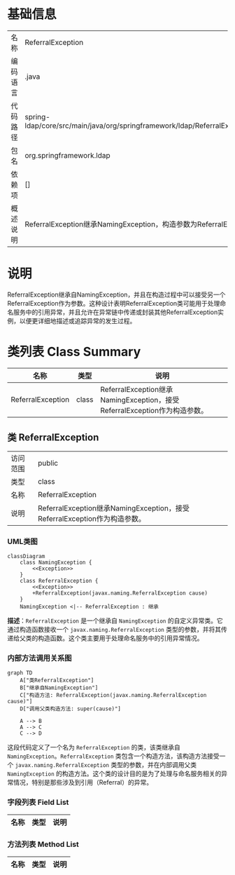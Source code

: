 # 基础信息

|      |      |
|------|------|
| 名称 | ReferralException |
| 编码语言 | .java |
| 代码路径 | spring-ldap/core/src/main/java/org/springframework/ldap/ReferralException.java |
| 包名 | org.springframework.ldap |
| 依赖项 | [] |
| 概述说明 | ReferralException继承NamingException，构造参数为ReferralException。 |

# 说明

ReferralException继承自NamingException，并且在构造过程中可以接受另一个ReferralException作为参数。这种设计表明ReferralException类可能用于处理命名服务中的引用异常，并且允许在异常链中传递或封装其他ReferralException实例，以便更详细地描述或追踪异常的发生过程。

# 类列表 Class Summary

| 名称   | 类型  | 说明 |
|-------|------|-------------|
| ReferralException | class | ReferralException继承NamingException，接受ReferralException作为构造参数。 |



## 类 ReferralException

|      |      |
|------|------|
| 访问范围 | public |
| 类型 | class |
| 名称 | ReferralException |
| 说明 | ReferralException继承NamingException，接受ReferralException作为构造参数。 |


### UML类图

```mermaid
classDiagram
    class NamingException {
        <<Exception>>
    }
    class ReferralException {
        <<Exception>>
        +ReferralException(javax.naming.ReferralException cause)
    }
    NamingException <|-- ReferralException : 继承
```

**描述**：`ReferralException` 是一个继承自 `NamingException` 的自定义异常类。它通过构造函数接收一个 `javax.naming.ReferralException` 类型的参数，并将其传递给父类的构造函数。这个类主要用于处理命名服务中的引用异常情况。


### 内部方法调用关系图

```mermaid
graph TD
    A["类ReferralException"]
    B["继承自NamingException"]
    C["构造方法: ReferralException(javax.naming.ReferralException cause)"]
    D["调用父类构造方法: super(cause)"]

    A --> B
    A --> C
    C --> D
```

这段代码定义了一个名为 `ReferralException` 的类，该类继承自 `NamingException`。`ReferralException` 类包含一个构造方法，该构造方法接受一个 `javax.naming.ReferralException` 类型的参数，并在内部调用父类 `NamingException` 的构造方法。这个类的设计目的是为了处理与命名服务相关的异常情况，特别是那些涉及到引用（Referral）的异常。

### 字段列表 Field List

| 名称  | 类型  | 说明 |
|-------|-------|------|

### 方法列表 Method List

| 名称  | 类型  | 说明 |
|-------|-------|------|




